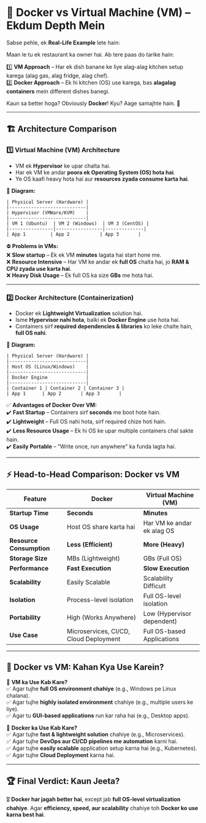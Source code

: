 # 🚀 **Docker vs Virtual Machine (VM) – Ekdum Depth Mein**

Sabse pehle, ek **Real-Life Example** lete hain:

Maan le tu ek restaurant ka owner hai. Ab tere paas do tarike hain:

1️⃣ **VM Approach** – Har ek dish banane ke liye alag-alag kitchen setup karega (alag gas, alag fridge, alag chef).  
2️⃣ **Docker Approach** – Ek hi kitchen (OS) use karega, bas **alagalag containers** mein different dishes banegi.

Kaun sa better hoga? Obviously **Docker**! Kyu? Aage samajhte hain. 🚀

---

## 🏗 **Architecture Comparison**

### **1️⃣ Virtual Machine (VM) Architecture**

- VM ek **Hypervisor** ke upar chalta hai.
- Har ek VM ke andar **poora ek Operating System (OS) hota hai**.
- Ye OS kaafi heavy hota hai aur **resources zyada consume karta hai**.

📌 **Diagram:**

```
| Physical Server (Hardware) |
|----------------------------|
| Hypervisor (VMWare/KVM)    |
|----------------------------|
| VM 1 (Ubuntu)  | VM 2 (Windows)  | VM 3 (CentOS) |
|----------------|-----------------|--------------|
| App 1         | App 2           | App 3       |
```

⛔ **Problems in VMs:**  
❌ **Slow startup** – Ek ek VM **minutes** lagata hai start hone me.  
❌ **Resource Intensive** – Har VM ke andar ek **full OS** chalta hai, jo **RAM & CPU zyada use karta hai**.  
❌ **Heavy Disk Usage** – Ek full OS ka size **GBs** me hota hai.

---

### **2️⃣ Docker Architecture (Containerization)**

- Docker ek **Lightweight Virtualization** solution hai.
- Isme **Hypervisor nahi hota**, balki ek **Docker Engine** use hota hai.
- Containers sirf **required dependencies & libraries** ko leke chalte hain, **full OS nahi**.

📌 **Diagram:**

```
| Physical Server (Hardware) |
|----------------------------|
| Host OS (Linux/Windows)    |
|----------------------------|
| Docker Engine              |
|----------------------------|
| Container 1 | Container 2 | Container 3 |
| App 1      | App 2       | App 3       |
```

✅ **Advantages of Docker Over VM:**  
✔️ **Fast Startup** – Containers sirf **seconds** me boot hote hain.  
✔️ **Lightweight** – Full OS nahi hota, sirf required chize hoti hain.  
✔️ **Less Resource Usage** – Ek hi OS ke upar multiple containers chal sakte hain.  
✔️ **Easily Portable** – "Write once, run anywhere" ka funda lagta hai.

---

## ⚡ **Head-to-Head Comparison: Docker vs VM**

| Feature                  | Docker                                 | Virtual Machine (VM)       |
| ------------------------ | -------------------------------------- | -------------------------- |
| **Startup Time**         | **Seconds**                            | **Minutes**                |
| **OS Usage**             | Host OS share karta hai                | Har VM ke andar ek alag OS |
| **Resource Consumption** | **Less (Efficient)**                   | **More (Heavy)**           |
| **Storage Size**         | MBs (Lightweight)                      | GBs (Full OS)              |
| **Performance**          | **Fast Execution**                     | **Slow Execution**         |
| **Scalability**          | Easily Scalable                        | Scalability Difficult      |
| **Isolation**            | Process-level isolation                | Full OS-level isolation    |
| **Portability**          | High (Works Anywhere)                  | Low (Hypervisor dependent) |
| **Use Case**             | Microservices, CI/CD, Cloud Deployment | Full OS-based Applications |

---

## 🎯 **Docker vs VM: Kahan Kya Use Karein?**

🔹 **VM ka Use Kab Kare?**  
✅ Agar tujhe **full OS environment chahiye** (e.g., Windows pe Linux chalana).  
✅ Agar tujhe **highly isolated environment** chahiye (e.g., multiple users ke liye).  
✅ Agar tu **GUI-based applications** run kar raha hai (e.g., Desktop apps).

🔹 **Docker ka Use Kab Kare?**  
✅ Agar tujhe **fast & lightweight solution** chahiye (e.g., Microservices).  
✅ Agar tujhe **DevOps aur CI/CD pipelines me automation** karni hai.  
✅ Agar tujhe **easily scalable** application setup karna hai (e.g., Kubernetes).  
✅ Agar tujhe **Cloud Deployment** karna hai.

---

## 🏆 **Final Verdict: Kaun Jeeta?**

🎖 **Docker har jagah better hai**, except jab **full OS-level virtualization chahiye**. Agar **efficiency, speed, aur scalability** chahiye toh **Docker ko use karna best hai**.
